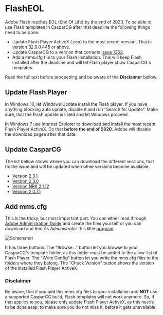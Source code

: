 # FlashEOL
Adobe Flash reaches EOL (End Of Life) by the end of 2020. To be able to use Flash templates in CasparCG after that deadline the following things need to be done.
* Update Flash Player ActiveX (.ocx) to the most recent version. That is version 32.0.0.445 or above.
* Update CasparCG to a version that corrects [issue 1352](https://github.com/CasparCG/server/issues/1352).
* Add a mms.cfg file to your Flash installation. This will keep Flash installed after the deadline and will let Flash player show CasparCG's templates. 

Read the full text before proceeding and be aware of the __Disclaimer__ bellow.

## Update Flash Player
In Windows 10, let Windows Update install the Flash player. If you have anything blocking auto update, disable it and run "Search for Update". Make sure, that the Flash update is listed and let Windows proceed.

In Windows 7 use Internet Explorer to download and install the most recent Flash Player ActiveX. Do that __before the end of 2020__. Adobe will disable the download pages after that date.

## Update CasparCG
The list bellow shows where you can download the different versions, that fix the issue and will be updated when other versions become available.
* [Version 2.3.1](https://github.com/CasparCG/server/releases/tag/v2.3.1-lts-stable)
* [Version 2.3.0](http://casparcg.com/builds/CasparCG%20Server/master/casparcg-server-f4879b8ecde2f2b5b6916b73ffe46c304c8f6c64-windows.zip)
* [Version NRK 2.1.12](https://github.com/nrkno/tv-automation-casparcg-server/releases/tag/v2.1.12_NRK)
* [Version 2.0.7.1](https://github.com/CasparCG/server/releases/tag/v2.0.7.1-flash-eol)

## Add mms.cfg
This is the tricky, but most important part. You can either read through [Adobe Administration Guide](https://www.adobe.com/devnet/flashplayer/articles/flash_player_admin_guide.html) and create the files yourself or you can download and _Run As Administrator_ this little [program](https://github.com/didikunz/FlashEOL/files/5696433/FlashCfgWriter.zip)

![Screenshot](https://user-images.githubusercontent.com/6048776/101338596-77635c80-387d-11eb-8462-44e860fd40b3.png)

It has three buttons. The "Browse..." button let you browse to your CasparCG's template folder, as this folder must be added to the allow-list of Flash Player. The "Write Config" button let you write the mms.cfg files to the folders where they belong. The "Check Version" button shows the version of the installed Flash Player ActiveX.

### Disclaimer
Be aware, that if you add this mms.cfg files to your installation and __NOT__ use a supported CasparCG build, Flash templates will not work anymore. So, if that applies to you, please only update Flash Player ActiveX, as this needs to be done asap, to make sure you do not miss it, before it gets unavailable.
